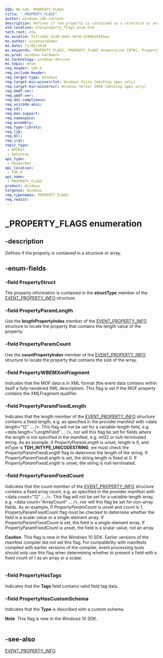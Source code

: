 ```yaml
---
UID: NE:tdh._PROPERTY_FLAGS
title: "_PROPERTY_FLAGS"
author: windows-sdk-content
description: Defines if the property is contained in a structure or array.
old-location: etw\property_flags_enum.htm
tech.root: etw
ms.assetid: 517c1662-4230-44dc-94f0-a1996291bbee
ms.author: windowssdkdev
ms.date: 11/02/2018
ms.keywords: PROPERTY_FLAGS, PROPERTY_FLAGS enumeration [ETW], PropertyHasCustomSchema, PropertyHasTags, PropertyParamCount, PropertyParamFixedCount, PropertyParamFixedLength, PropertyParamLength, PropertyStruct, PropertyWBEMXmlFragment, _PROPERTY_FLAGS, etw.property_flags_enum, tdh.property_flags_enum, tdh/, tdh/PROPERTY_FLAGS, tdh/PropertyHasCustomSchema, tdh/PropertyHasTags, tdh/PropertyParamCount, tdh/PropertyParamFixedCount, tdh/PropertyParamFixedLength, tdh/PropertyParamLength, tdh/PropertyStruct, tdh/PropertyWBEMXmlFragment
ms.prod: windows-hardware
ms.technology: windows-devices
ms.topic: enum
req.header: tdh.h
req.include-header: 
req.target-type: Windows
req.target-min-winverclnt: Windows Vista [desktop apps only]
req.target-min-winversvr: Windows Server 2008 [desktop apps only]
req.kmdf-ver: 
req.umdf-ver: 
req.ddi-compliance: 
req.unicode-ansi: 
req.idl: 
req.max-support: 
req.namespace: 
req.assembly: 
req.type-library: 
req.lib: 
req.dll: 
req.irql: 
topic_type:
 - APIRef
 - kbSyntax
api_type:
 - HeaderDef
api_location:
 - Tdh.h
api_name:
 - PROPERTY_FLAGS
product: Windows
targetos: Windows
req.typenames: PROPERTY_FLAGS
req.redist: 
---
```


# _PROPERTY_FLAGS enumeration


## -description


Defines if the property is contained in a structure or array.


## -enum-fields




### -field PropertyStruct

The property information is contained in the <b>structType</b> member of the <a href="https://msdn.microsoft.com/06b82b31-1f0e-45d5-88ec-9b9835af10df">EVENT_PROPERTY_INFO</a> structure.


### -field PropertyParamLength

Use the <b>lengthPropertyIndex</b> member of the <a href="https://msdn.microsoft.com/06b82b31-1f0e-45d5-88ec-9b9835af10df">EVENT_PROPERTY_INFO</a> structure to locate the property that contains the length value of the property. 


### -field PropertyParamCount

Use the <b>countPropertyIndex</b> member of the <a href="https://msdn.microsoft.com/06b82b31-1f0e-45d5-88ec-9b9835af10df">EVENT_PROPERTY_INFO</a> structure to locate the property that contains the size of the array. 


### -field PropertyWBEMXmlFragment

Indicates that the MOF data is in XML format (the event data contains within itself a fully-rendered XML description). This flag is set if the MOF property contains the XMLFragment qualifier.


### -field PropertyParamFixedLength

Indicates that the length member of the <a href="https://msdn.microsoft.com/06b82b31-1f0e-45d5-88ec-9b9835af10df">EVENT_PROPERTY_INFO</a> structure contains a fixed length, e.g. as specified in the provider manifest with &lt;data length="12" … /&gt;. This flag will not be set for a variable-length field, e.g. &lt;data length="LengthField" … /&gt;, nor will this flag be set for fields where the length is not specified in the manifest, e.g. int32 or null-terminated string. As an example, if <i>PropertyParamLength</i> is unset, length is 0, and InType is <b>TDH_INTYPE_UNICODESTRING</b>, we must check the <i>PropertyParamFixedLength</i> flag to determine the length of the string. If <i>PropertyParamFixedLength</i> is set, the string length is fixed at 0. If <i>PropertyParamFixedLength</i> is unset, the string is null-terminated.


### -field PropertyParamFixedCount

Indicates that the count member of the <a href="https://msdn.microsoft.com/06b82b31-1f0e-45d5-88ec-9b9835af10df">EVENT_PROPERTY_INFO</a> structure contains a fixed array count, e.g. as specified in the provider manifest with &lt;data count="12" … /&gt;. This flag will not be set for a variable-length array, e.g. &lt;data count="ArrayCount" … /&gt;, nor will this flag be set for non-array fields. As an example, if <i>PropertyParamCount</i> is unset and count is 1, PropertyParamFixedCount flag must be checked to determine whether the field is a scalar value or a single-element array. If <i>PropertyParamFixedCount</i> is set, the field is a single-element array. If PropertyParamFixedCount is unset, the field is a scalar value, not an array.

<div class="alert"><b>Caution</b>  This flag is new in the Windows 10 SDK. Earlier versions of the manifest compiler did not set this flag. For compatibility with manifests compiled with earlier versions of the compiler, event processing tools should only use this flag when determining whether to present a field with a fixed count of 1 as an array or a scalar.</div>
<div> </div>

### -field PropertyHasTags

Indicates that the <b>Tags</b> field contains valid field tag data. 


### -field PropertyHasCustomSchema

Indicates that the <b>Type</b> is described with a custom schema. 

<div class="alert"><b>Note</b>  This flag is new in the Windows 10 SDK.</div>
<div> </div>



## -see-also




<a href="https://msdn.microsoft.com/06b82b31-1f0e-45d5-88ec-9b9835af10df">EVENT_PROPERTY_INFO</a>
 

 

